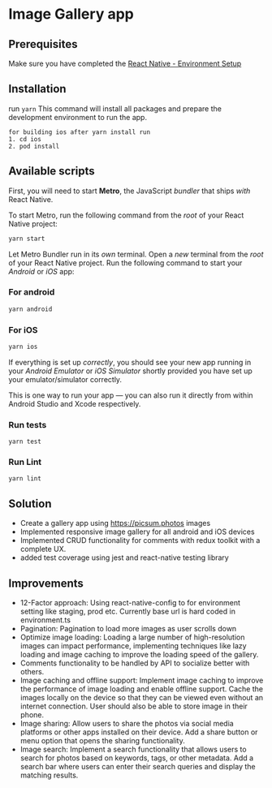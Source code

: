 # Image Gallery app


## Prerequisites

Make sure you have completed the [React Native - Environment Setup](https://reactnative.dev/docs/environment-setup)


## Installation

run `yarn`
This command will install all packages and prepare the development environment to run the app.
```
for building ios after yarn install run 
1. cd ios
2. pod install
```

## Available scripts

First, you will need to start **Metro**, the JavaScript _bundler_ that ships _with_ React Native.

To start Metro, run the following command from the _root_ of your React Native project:

```bash
yarn start
```

Let Metro Bundler run in its _own_ terminal. Open a _new_ terminal from the _root_ of your React Native project. Run the following command to start your _Android_ or _iOS_ app:

### For android

```bash
yarn android
```

### For iOS

```bash
yarn ios
```

If everything is set up _correctly_, you should see your new app running in your _Android Emulator_ or _iOS Simulator_ shortly provided you have set up your emulator/simulator correctly.

This is one way to run your app — you can also run it directly from within Android Studio and Xcode respectively.

### Run tests
```
yarn test
```

### Run Lint
```
yarn lint
```

## Solution
- Create a gallery app using https://picsum.photos images
- Implemented responsive image gallery for all android and iOS devices
- Implemented CRUD functionality for comments with redux toolkit with a complete UX.
- added test coverage using jest and react-native testing library

## Improvements

- 12-Factor approach: Using react-native-config to for environment setting like staging, prod etc. Currently base url is hard coded in environment.ts
- Pagination: Pagination to load more images as user scrolls down
- Optimize image loading: Loading a large number of high-resolution images can impact performance, implementing techniques like lazy loading and image caching to improve the loading speed of the gallery.
- Comments functionality to be handled by API to socialize better with others.
- Image caching and offline support: Implement image caching to improve the performance of image loading and enable offline support. Cache the images locally on the device so that they can be viewed even without an internet connection. User should also be able to store image in their phone.
- Image sharing: Allow users to share the photos via social media platforms or other apps installed on their device. Add a share button or menu option that opens the sharing functionality.
- Image search: Implement a search functionality that allows users to search for photos based on keywords, tags, or other metadata. Add a search bar where users can enter their search queries and display the matching results.
